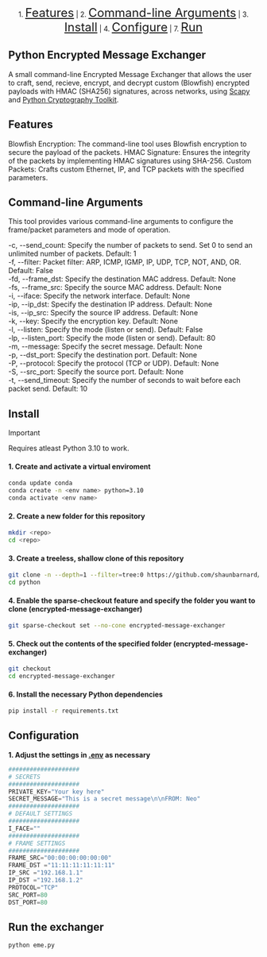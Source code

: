 <p align="center">
    1. <a href="#features" style="font-size: 24px;">Features</a> |
    2. <a href="#command-line-arguments" style="font-size: 24px;">Command-line Arguments</a> |
    3. <a href="#install" style="font-size: 24px;">Install</a> |
    4. <a href="#configure" style="font-size: 24px;">Configure</a> |
    7. <a href="#run" style="font-size: 24px;">Run</a>
</p>

## Python Encrypted Message Exchanger

A small command-line Encrypted Message Exchanger that allows the user to craft, send, recieve, encrypt, and decrypt custom (Blowfish) encrypted payloads with HMAC (SHA256) signatures, across networks, using [Scapy](https://github.com/secdev/scapy) and [Python Cryptography Toolkit](https://github.com/pycrypto/pycrypto).

## Features

Blowfish Encryption: The command-line tool uses Blowfish encryption to secure the payload of the packets.
HMAC Signature: Ensures the integrity of the packets by implementing HMAC signatures using SHA-256.
Custom Packets: Crafts custom Ethernet, IP, and TCP packets with the specified parameters.

## Command-line Arguments

This tool provides various command-line arguments to configure the frame/packet parameters and mode of operation.

-c, --send_count: Specify the number of packets to send. Set 0 to send an unlimited number of packets. Default: 1<br>
-f, --filter: Packet filter: ARP, ICMP, IGMP, IP, UDP, TCP, NOT, AND, OR. Default: False<br>
-fd, --frame_dst: Specify the destination MAC address. Default: None<br>
-fs, --frame_src: Specify the source MAC address. Default: None<br>
-i, --iface: Specify the network interface. Default: None<br>
-ip, --ip_dst: Specify the destination IP address. Default: None<br>
-is, --ip_src: Specify the source IP address. Default: None<br>
-k, --key: Specify the encryption key. Default: None<br>
-l, --listen: Specify the mode (listen or send). Default: False<br>
-lp, --listen_port: Specify the mode (listen or send). Default: 80<br>
-m, --message: Specify the secret message. Default: None<br>
-p, --dst_port: Specify the destination port. Default: None<br>
-P, --protocol: Specify the protocol (TCP or UDP). Default: None<br>
-S, --src_port: Specify the source port. Default: None<br>
-t, --send_timeout: Specify the number of seconds to wait before each packet send. Default: 10<br>

## Install

> [!IMPORTANT]
> Requires atleast Python 3.10 to work.

#### 1. Create and activate a virtual enviroment
```bash
conda update conda
conda create -n <env name> python=3.10
conda activate <env name>
```

#### 2. Create a new folder for this repository
```bash
mkdir <repo>
cd <repo>
```

#### 3. Create a treeless, shallow clone of this repository
```bash
git clone -n --depth=1 --filter=tree:0 https://github.com/shaunbarnard/python.git
cd python
```

#### 4. Enable the sparse-checkout feature and specify the folder you want to clone (encrypted-message-exchanger)
```bash
git sparse-checkout set --no-cone encrypted-message-exchanger
```

#### 5. Check out the contents of the specified folder (encrypted-message-exchanger)
```bash
git checkout
cd encrypted-message-exchanger
```

#### 6. Install the necessary Python dependencies
```bash
pip install -r requirements.txt
``` 

## Configuration

**1. Adjust the settings in [.env](https://github.com/shaunbarnard/python/blob/main/encrypted-message-exchanger/.env?plain=#L1-L19) as necessary**

```py
####################
# SECRETS
####################
PRIVATE_KEY="Your key here"
SECRET_MESSAGE="This is a secret message\n\nFROM: Neo"
####################
# DEFAULT SETTINGS
####################
I_FACE=""
####################
# FRAME SETTINGS
####################
FRAME_SRC="00:00:00:00:00:00"
FRAME_DST ="11:11:11:11:11:11"
IP_SRC ="192.168.1.1"
IP_DST ="192.168.1.2"
PROTOCOL="TCP"
SRC_PORT=80
DST_PORT=80
```

## Run the exchanger

```bash
python eme.py
```